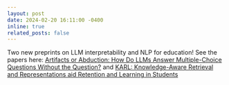 ```yaml
---
layout: post
date: 2024-02-20 16:11:00 -0400
inline: true
related_posts: false
---
```


Two new preprints on LLM interpretability and NLP for education! See the papers here: [Artifacts or Abduction: How Do LLMs Answer Multiple-Choice Questions Without the Question?](https://arxiv.org/abs/2402.12483) and [KARL: Knowledge-Aware Retrieval and Representations aid Retention and Learning in Students](https://arxiv.org/abs/2402.12291)
